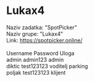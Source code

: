 ﻿# Lukax4
Naziv zadatka: "SpotPicker" <br /> 
Naziv grupe: "Lukax4"  <br />
Link: https://spotpicker.online/  <br />
  <br />
Username           Password      Uloga  <br />
admin              admin123      admin  <br />
diktic             test123123    voditelj parking <br />
poljak             test123123    klijent  <br />
